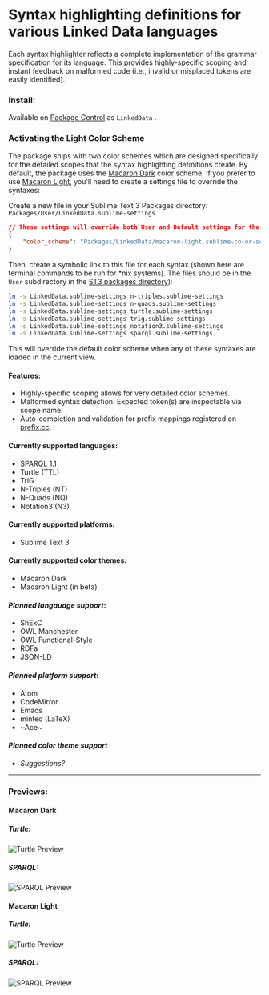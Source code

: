 # Syntax highlighting definitions for various Linked Data languages

Each syntax highlighter reflects a complete implementation of the grammar specification for its language. This provides highly-specific scoping and instant feedback on malformed code (i.e., invalid or misplaced tokens are easily identified).

### Install:
Available on [Package Control](https://packagecontrol.io/packages/LinkedData) as `LinkedData` .

### Activating the Light Color Scheme
The package ships with two color schemes which are designed specifically for the detailed scopes that the syntax highlighting definitions create. By default, the package uses the [Macaron Dark](#macaron-dark) color scheme. If you prefer to use [Macaron Light](#macaron-light), you'll need to create a settings file to override the syntaxes:

Create a new file in your Sublime Text 3 Packages directory: `Packages/User/LinkedData.sublime-settings`
```json
// These settings will override both User and Default settings for the specific LinkedData syntaxes
{
	"color_scheme": "Packages/LinkedData/macaron-light.sublime-color-scheme"
}
```

Then, create a symbolic link to this file for each syntax (shown here are terminal commands to be run for \*nix systems). The files should be in the `User` subdirectory in the [ST3 packages directory](https://stackoverflow.com/a/49967132/1641160)):
```bash
ln -s LinkedData.sublime-settings n-triples.sublime-settings
ln -s LinkedData.sublime-settings n-quads.sublime-settings
ln -s LinkedData.sublime-settings turtle.sublime-settings
ln -s LinkedData.sublime-settings trig.sublime-settings
ln -s LinkedData.sublime-settings notation3.sublime-settings
ln -s LinkedData.sublime-settings sparql.sublime-settings
```

This will override the default color scheme when any of these syntaxes are loaded in the current view.


#### Features:
 - Highly-specific scoping allows for very detailed color schemes.
 - Malformed syntax detection. Expected token(s) are inspectable via scope name.
 - Auto-completion and validation for prefix mappings registered on [prefix.cc](http://prefix.cc).

#### Currently supported languages:
 - SPARQL 1.1
 - Turtle (TTL)
 - TriG
 - N-Triples (NT)
 - N-Quads (NQ)
 - Notation3 (N3)

#### Currently supported platforms:
 - Sublime Text 3

#### Currently supported color themes:
 - Macaron Dark
 - Macaron Light (in beta)

#### *Planned langauage support*:
 - ShExC
 - OWL Manchester
 - OWL Functional-Style
 - RDFa
 - JSON-LD

#### *Planned platform support*:
 - Atom
 - CodeMirror
 - Emacs
 - minted (LaTeX)
 - ~Ace~

#### *Planned color theme support*
 - *Suggestions?*

---

### Previews:

#### Macaron Dark

##### Turtle:
![Turtle Preview](doc/preview/macaron-dark/turtle.png)

##### SPARQL:
![SPARQL Preview](doc/preview/macaron-dark/sparql.png)

#### Macaron Light

##### Turtle:
![Turtle Preview](doc/preview/macaron-light/turtle.png)

##### SPARQL:
![SPARQL Preview](doc/preview/macaron-light/sparql.png)


